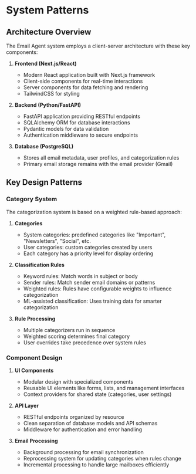 # System Patterns

## Architecture Overview

The Email Agent system employs a client-server architecture with these key components:

1. **Frontend (Next.js/React)**
   - Modern React application built with Next.js framework
   - Client-side components for real-time interactions
   - Server components for data fetching and rendering
   - TailwindCSS for styling

2. **Backend (Python/FastAPI)**
   - FastAPI application providing RESTful endpoints
   - SQLAlchemy ORM for database interactions
   - Pydantic models for data validation
   - Authentication middleware to secure endpoints

3. **Database (PostgreSQL)**
   - Stores all email metadata, user profiles, and categorization rules
   - Primary email storage remains with the email provider (Gmail)

## Key Design Patterns

### Category System

The categorization system is based on a weighted rule-based approach:

1. **Categories**
   - System categories: predefined categories like "Important", "Newsletters", "Social", etc.
   - User categories: custom categories created by users
   - Each category has a priority level for display ordering

2. **Classification Rules**
   - Keyword rules: Match words in subject or body
   - Sender rules: Match sender email domains or patterns
   - Weighted rules: Rules have configurable weights to influence categorization
   - ML-assisted classification: Uses training data for smarter categorization

3. **Rule Processing**
   - Multiple categorizers run in sequence
   - Weighted scoring determines final category
   - User overrides take precedence over system rules

### Component Design

1. **UI Components**
   - Modular design with specialized components
   - Reusable UI elements like forms, lists, and management interfaces
   - Context providers for shared state (categories, user settings)

2. **API Layer**
   - RESTful endpoints organized by resource
   - Clean separation of database models and API schemas
   - Middleware for authentication and error handling

3. **Email Processing**
   - Background processing for email synchronization
   - Reprocessing system for updating categories when rules change
   - Incremental processing to handle large mailboxes efficiently 